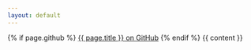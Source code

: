 ```yaml
---
layout: default
---
```


{% if page.github %}
<a href={{page.github}}>{{ page.title }} on GitHub</a>
{% endif %}
{{ content }}
